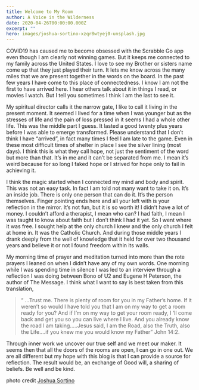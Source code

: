 ```yaml
---
title: Welcome to My Room
author: A Voice in the Wilderness
date: 2020-04-26T00:00:00.000Z
excerpt: ""
hero: images/joshua-sortino-xzqr8wtyej0-unsplash.jpg
---
```

COVID19 has caused me to become obsessed with the Scrabble Go app even though I am clearly not winning games. But it keeps me connected to my family across the United States. I love to see my Brother or sisters name come up that they just played their turn. It lets me know across the many miles that we are present together in the words on the board. In the past few years I have come to this place of connectedness. I know I am not the first to have arrived here. I hear others talk about it in things I read, or movies I watch. But I tell you sometimes I think I am the last to see it.

My spiritual director calls it the narrow gate, I like to call it living in the present moment. It seemed I lived for a time when I was younger but as the stresses of life and the pain of loss pressed in it seems I had a whole other life. This was the middle part I guess. It lasted a good twenty plus years before I was able to emerge transformed. Please understand that I don’t think I have “arrived”, in fact many times I feel I am late to the game. Even in these most difficult times of shelter in place I see the silver lining (most days). I think this is what they call hope, not just the sentiment of the word but more than that. It’s in me and it can’t be separated from me. I mean it’s weird because for so long I faked hope or I strived for hope only to fail in achieving it.

I think the magic started when I connected my mind and body and spirit. This was not an easy task. In fact I am told not many want to take it on. It’s an inside job. There is only one person that can do it. It’s the person themselves. Finger pointing ends here and all your left with is your reflection in the mirror. It’s not fun, but it is so worth it! I didn’t have a lot of money. I couldn’t afford a therapist, I mean who can? I had faith, I mean I was taught to know about faith but I don’t think I had it yet. So I went where it was free. I sought help at the only church I knew and the only church I felt at home in. It was the Catholic Church. And during those middle years I drank deeply from the well of knowledge that it held for over two thousand years and believe it or not I found freedom within its walls.

My morning time of prayer and meditation turned into more than the rote prayers I leaned on when I didn’t have any of my own words. One morning while I was spending time in silence I was led to an interview through a reflection I was doing between Bono of U2 and Eugene H Peterson, the author of The Message. I think what I want to say is best taken from this translation,

> “ …Trust me. There is plenty of room for you in my Father’s home. If it weren’t so would I have told you that I am on my way to get a room ready for you? And if I’m on my way to get your room ready, I ‘ll  come back and get you so you can live where I live. And you already know the road I am taking…..Jesus said, I am the Road, also the Truth, also the Life….if you knew me you would know my Father” John 14:2.

Through inner work we uncover our true self and we meet our maker. It seems then that all the doors of the rooms are open, I can go in one out. We are all different but my hope with this blog is that I can provide a source for reflection. The result would be, an exchange of Good will, a sharing of beliefs. Be well and be kind.

photo credit [Joshua Sortino](https://sortino.co)